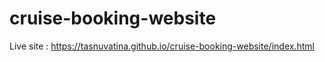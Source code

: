 # cruise-booking-website

Live site : https://tasnuvatina.github.io/cruise-booking-website/index.html
